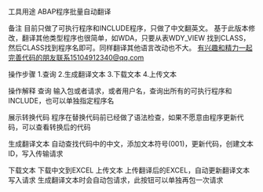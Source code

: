 工具用途
ABAP程序批量自动翻译

备注
目前只做了可执行程序和INCLUDE程序，只做了中文翻英文。
基于此版本修改，翻译其他类型程序也很简单，如WDA，只要从表WDY_VIEW 找到CLASS，然后CLASS找到程序名即可。同样翻译其他语言改动也不大。
有兴趣和精力一起完善代码的朋友联系15104912340@qq.com

操作步骤
1.查询
2.生成翻译文本
3.下载文本
4.上传文本

操作解释
查询
输入包或者请求，或者用户名，查询出所有的可执行程序和INCLUDE，也可以单独指定程序名
 

 
展示转换代码
程序在替换代码前已经做了语法检查，如果不愿意由程序更新代码，可以查看转换后的代码
 
生成翻译文本
自动查找代码中的中文，添加文本符号(001)，更新代码，创建文本ID，写入传输请求
 
下载文本
下载中文到EXCEL
上传文本
上传翻译后的EXCEL，自动更新翻译文本
写入请求
生成翻译文本时会自动包请求，此按钮可以单独再包一次请求

